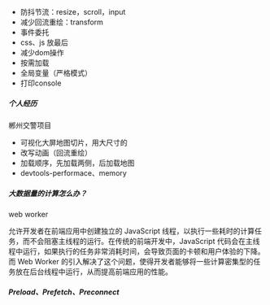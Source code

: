 
- 防抖节流：resize，scroll，input
- 减少回流重绘：transform
- 事件委托
- css、js 放最后
- 减少dom操作
- 按需加载
- 全局变量（严格模式）
- 打印console

##### 个人经历

郴州交警项目
- 可视化大屏地图切片，用大尺寸的
- 改写动画（回流重绘）
- 加载顺序，先加载两侧，后加载地图
- devtools-performace、memory


##### 大数据量的计算怎么办？

web worker

允许开发者在前端应用中创建独立的 JavaScript 线程，以执行一些耗时的计算任务，而不会阻塞主线程的运行。在传统的前端开发中，JavaScript 代码会在主线程中运行，如果执行的任务非常消耗时间，会导致页面的卡顿和用户体验的下降。而 Web Worker 的引入解决了这个问题，使得开发者能够将一些计算密集型的任务放在后台线程中运行，从而提高前端应用的性能。


##### Preload、Prefetch、Preconnect